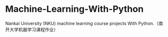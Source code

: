 # Machine-Learning-With-Python

Nankai University (NKU) machine learning course projects With Python.（南开大学机器学习课程作业）
